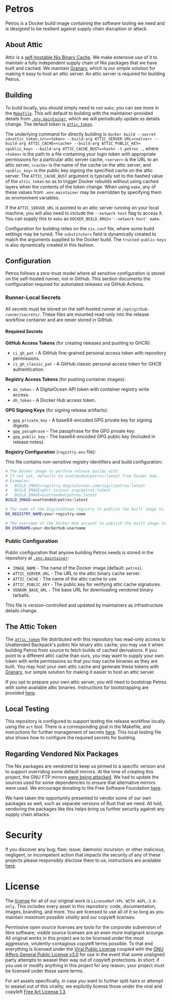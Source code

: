 # Petros

Petros is a Docker build image containing the software tooling we need and is designed to be resilient against supply chain disruption or attack.

## About Attic

Attic is a [self-hostable Nix Binary Cache](https://github.com/zhaofengli/attic). We make extensive use of it to maintain a fully independent supply chain of Nix packages that we have built and cached. We maintain [Granary](https://github.com/unattended-backpack/granary), which is our simple solution for making it easy to host an attic server. An attic server is required for building Petros.

## Building

To build locally, you should simply need to run `make`; you can see more in the [`Makefile`](./Makefile). This will default to building with the maintainer-provided details from [`.env.maintainer`](./.env.maintainer), which we will periodically update as details change. The default token is [`attic_token`](./attic_token).

The underlying command for directly building is `docker build --secret id=attic_token,src=<token> --build-arg ATTIC_SERVER_URL=<server> --build-arg ATTIC_CACHE=<cache> --build-arg ATTIC_PUBLIC_KEY=<public_key> --build-arg ATTIC_CACHE_BUST=<hash> -t petros .`, where `<token>` is the path to a file containing your login token with appropriate permissions for a particular attic server cache, `<server>` is the URL to an attic server, `<cache>` is the name of the cache on the attic server, and `<public_key>` is the public key signing the specified cache on the attic server. The `ATTIC_CACHE_BUST` argument is typically set to the hashed value of the `attic_token` so as to trigger Docker rebuilds without using cached layers when the contents of the token change. When using `make`, any of these values from `.env.maintainer` may be overridden by specifying them as environment variables.

If the `ATTIC_SERVER_URL` is pointed to an attic server running on your local machine, you will also need to include the `--network host` flag to access it. You can supply this to `make` as `DOCKER_BUILD_ARGS='--network host' make`.

Configuration for building relies on the `nix.conf` file, where some build settings may be tuned. The `substituters` field is dynamically created to match the arguments supplied to the Docker build. The `trusted-public-keys` is also dynamically created in this fashion.

## Configuration

Petros follows a zero-trust model where all sensitive configuration is stored on the self-hosted runner, not in GitHub. This section documents the configuration required for automated releases via GitHub Actions.

### Runner-Local Secrets

All secrets must be stored on the self-hosted runner at `/opt/github-runner/secrets/`. These files are mounted read-only into the release workflow container and are never stored in GitHub.

#### Required Secrets

**GitHub Access Tokens** (for creating releases and pushing to GHCR):
- `ci_gh_pat` - A GitHub fine-grained personal access token with repository permissions.
- `ci_gh_classic_pat` - A GitHub classic personal access token for GHCR authentication.

**Registry Access Tokens** (for pushing container images):
- `do_token` - A DigitalOcean API token with container registry write access.
- `dh_token` - A Docker Hub access token.

**GPG Signing Keys** (for signing release artifacts):
- `gpg_private_key` - A base64-encoded GPG private key for signing digests.
- `gpg_passphrase` - The passphrase for the GPG private key.
- `gpg_public_key` - The base64-encoded GPG public key (included in release notes).

**Registry Configuration** (`registry.env` file):

This file contains non-sensitive registry identifiers and build configuration:

```bash
# The Docker image to perform release builds with.
# If not set, defaults to unattended/petros:latest from Docker Hub.
# Examples:
#   BUILD_IMAGE=registry.digitalocean.com/sigil/petros:latest
#   BUILD_IMAGE=ghcr.io/your-org/petros:latest
#   BUILD_IMAGE=unattended/petros:latest
BUILD_IMAGE=unattended/petros:latest

# The name of the DigitalOcean registry to publish the built image to.
DO_REGISTRY_NAME=your-registry-name

# The username of the Docker Hub account to publish the built image to.
DH_USERNAME=your-dockerhub-username
```
### Public Configuration

Public configuration that anyone building Petros needs is stored in the repository at [`.env.maintainer`](./.env.maintainer):

- `IMAGE_NAME` - The name of the Docker image (default: `petros`).
- `ATTIC_SERVER_URL` - The URL to the attic binary cache server.
- `ATTIC_CACHE` - The name of the attic cache to use.
- `ATTIC_PUBLIC_KEY` - The public key for verifying attic cache signatures.
- `VENDOR_BASE_URL` - The base URL for downloading vendored binary tarballs.

This file is version-controlled and updated by maintainers as infrastructure details change.

## The Attic Token

The [`attic_token`](./attic_token) file distributed with this repository has read-only access to Unattended Backpack's public Nix binary attic cache; you may use it when building Petros from source to fetch builds of cached derivations. If you point to a different attic cache than ours, you may want to supply your own token with write permissions so that you may cache binaries as they are built. You may host your own attic cache and generate these tokens with [Granary](https://github.com/unattended-backpack/granary), our simple solution for making it easier to host an attic server.

If you opt to prepare your own attic server, you will need to bootstrap Petros with some available attic binaries. Instructions for bootstrapping are provided [here](./docs/BOOTSTRAP.md).

## Local Testing

This repository is configured to support testing the release workflow locally using the `act` tool. There is a corresponding goal in the Makefile, and instructions for further management of secrets [here](./docs/WORKFLOW_TESTING.md). This local testing file also shows how to configure the required secrets for building.

## Regarding Vendored Nix Packages

The Nix packages are vendored to keep us pinned to a specific version and to support overriding some default mirrors. At the time of creating this project, the GNU FTP mirrors [were being attacked](https://www.fsf.org/blogs/sysadmin/our-small-team-vs-millions-of-bots). We had to update the sources used for some dependencies to ensure that alternative mirrors were used. We encourage donating to the Free Software Foundation [here](https://my.fsf.org/donate).

We have taken the opportunity presented to vendor some of our own packages as well, such as separate versions of Rust that we need. All told, vendoring the packages like this helps bring us further security against any supply chain attacks.

# Security

If you discover any bug; flaw; issue; dæmonic incursion; or other malicious, negligent, or incompetent action that impacts the security of any of these projects please responsibly disclose them to us; instructions are available [here](./SECURITY.md).

# License

The [license](./LICENSE) for all of our original work is `LicenseRef-VPL WITH AGPL-3.0-only`. This includes every asset in this repository: code, documentation, images, branding, and more. You are licensed to use all of it so long as you maintain _maximum possible virality_ and our copyleft licenses.

Permissive open source licenses are tools for the corporate subversion of libre software; visible source licenses are an even more malignant scourge. All original works in this project are to be licensed under the most aggressive, virulently-contagious copyleft terms possible. To that end everything is licensed under the [Viral Public License](./licenses/LicenseRef-VPL) coupled with the [GNU Affero General Public License v3.0](./licenses/AGPL-3.0-only) for use in the event that some unaligned party attempts to weasel their way out of copyleft protections. In short: if you use or modify anything in this project for any reason, your project must be licensed under these same terms.

For art assets specifically, in case you want to further split hairs or attempt to weasel out of this virality, we explicitly license those under the viral and copyleft [Free Art License 1.3](./licenses/FreeArtLicense-1.3).
